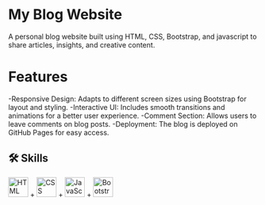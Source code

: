# My Blog Website
A personal blog website built using HTML, CSS, Bootstrap, and javascript to share articles, insights, and creative content.

# Features
-Responsive Design: Adapts to different screen sizes using Bootstrap for layout and styling.
-Interactive UI: Includes smooth transitions and animations for a better user experience.
-Comment Section: Allows users to leave comments on blog posts.
-Deployment: The blog is deployed on GitHub Pages for easy access.

## 🛠 Skills

  <img src="https://cdn.jsdelivr.net/gh/devicons/devicon/icons/html5/html5-original.svg" alt="HTML" width="40" height="40"/> + <img src="https://cdn.jsdelivr.net/gh/devicons/devicon/icons/css3/css3-original.svg" alt="CSS" width="40" height="40"/> + <img src="https://cdn.jsdelivr.net/gh/devicons/devicon/icons/javascript/javascript-original.svg" alt="JavaScript" width="40" height="40"/> + <img src="https://cdn.jsdelivr.net/gh/devicons/devicon/icons/bootstrap/bootstrap-original.svg" alt="Bootstrap" width="40" height="40"/>
